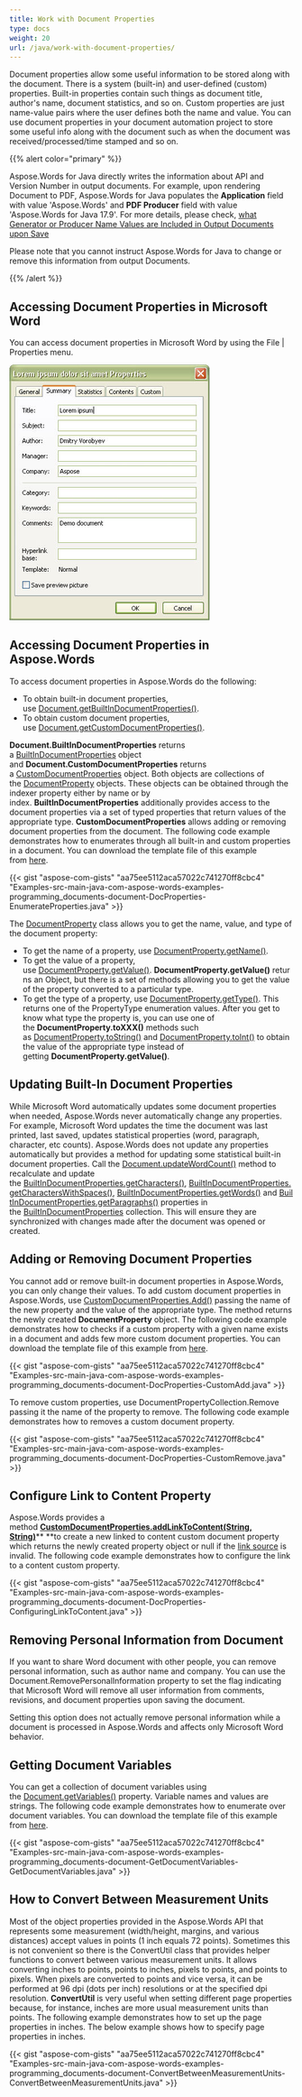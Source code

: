 ```yaml
---
title: Work with Document Properties
type: docs
weight: 20
url: /java/work-with-document-properties/
---
```


Document properties allow some useful information to be stored along with the document. There is a system (built-in) and user-defined (custom) properties. Built-in properties contain such things as document title, author's name, document statistics, and so on. Custom properties are just name-value pairs where the user defines both the name and value. You can use document properties in your document automation project to store some useful info along with the document such as when the document was received/processed/time stamped and so on. 

{{% alert color="primary" %}} 

Aspose.Words for Java directly writes the information about API and Version Number in output documents. For example, upon rendering Document to PDF, Aspose.Words for Java populates the **Application** field with value 'Aspose.Words' and **PDF Producer** field with value 'Aspose.Words for Java 17.9'. For more details, please check, [what Generator or Producer Name Values are Included in Output Documents upon Save](/words/java/generator-or-producer-name-included-in-output-documents/)

Please note that you cannot instruct Aspose.Words for Java to change or remove this information from output Documents.

{{% /alert %}} 
## **Accessing Document Properties in Microsoft Word**
You can access document properties in Microsoft Word by using the File | Properties menu.

![accessing_document_properties_ms_word](accessing_document_properties_ms_word_1.png)
## **Accessing Document Properties in Aspose.Words**
To access document properties in Aspose.Words do the following:

- To obtain built-in document properties, use [Document.getBuiltInDocumentProperties()](https://apireference.aspose.com/words/java/com.aspose.words/document#BuiltInDocumentProperties).
- To obtain custom document properties, use [Document.getCustomDocumentProperties()](https://apireference.aspose.com/words/java/com.aspose.words/document#CustomDocumentProperties).

**Document.BuiltInDocumentProperties** returns a [BuiltInDocumentProperties](https://apireference.aspose.com/words/java/com.aspose.words/BuiltInDocumentProperties) object and **Document.CustomDocumentProperties** returns a [CustomDocumentProperties](https://apireference.aspose.com/words/java/com.aspose.words/CustomDocumentProperties) object. Both objects are collections of the [DocumentProperty](https://apireference.aspose.com/words/java/com.aspose.words/DocumentProperty) objects. These objects can be obtained through the indexer property either by name or by index. **BuiltInDocumentProperties** additionally provides access to the document properties via a set of typed properties that return values of the appropriate type. **CustomDocumentProperties** allows adding or removing document properties from the document. The following code example demonstrates how to enumerates through all built-in and custom properties in a document. You can download the template file of this example from [here](https://github.com/aspose-words/Aspose.Words-for-Java/tree/master/Examples/src/main/resources/Document/Properties.doc).

{{< gist "aspose-com-gists" "aa75ee5112aca57022c741270ff8cbc4" "Examples-src-main-java-com-aspose-words-examples-programming_documents-document-DocProperties-EnumerateProperties.java" >}}

The [DocumentProperty](http://www.aspose.com/api/java/words/com.aspose.words/classes/DocumentProperty) class allows you to get the name, value, and type of the document property:

- To get the name of a property, use [DocumentProperty.getName()](http://www.aspose.com/api/java/words/com.aspose.words/classes/documentproperty/methods/getName\(\)/).
- To get the value of a property, use [DocumentProperty.getValue()](http://www.aspose.com/api/java/words/com.aspose.words/classes/documentproperty/methods/getValue\(\)/). **DocumentProperty.getValue()** returns an Object, but there is a set of methods allowing you to get the value of the property converted to a particular type.
- To get the type of a property, use [DocumentProperty.getType()](http://www.aspose.com/api/java/words/com.aspose.words/classes/documentproperty/methods/getType\(\)/). This returns one of the PropertyType enumeration values. After you get to know what type the property is, you can use one of the **DocumentProperty.toXXX()** methods such as [DocumentProperty.toString()](http://www.aspose.com/api/java/words/com.aspose.words/classes/documentproperty/methods/toString\(\)/) and [DocumentProperty.toInt()](http://www.aspose.com/api/java/words/com.aspose.words/classes/documentproperty/methods/toInt\(\)/) to obtain the value of the appropriate type instead of getting **DocumentProperty.getValue()**.
## **Updating Built-In Document Properties**
While Microsoft Word automatically updates some document properties when needed, Aspose.Words never automatically change any properties. For example, Microsoft Word updates the time the document was last printed, last saved, updates statistical properties (word, paragraph, character, etc counts). Aspose.Words does not update any properties automatically but provides a method for updating some statistical built-in document properties. Call the [Document.updateWordCount()](http://www.aspose.com/api/java/words/com.aspose.words/classes/document/methods/updateWordCount\(\)/) method to recalculate and update the [BuiltInDocumentProperties.getCharacters()](http://www.aspose.com/api/java/words/com.aspose.words/classes/builtindocumentproperties/methods/getCharacters\(\)/), [BuiltInDocumentProperties.getCharactersWithSpaces()](http://www.aspose.com/api/java/words/com.aspose.words/classes/builtindocumentproperties/methods/getCharactersWithSpaces\(\)/), [BuiltInDocumentProperties.getWords()](http://www.aspose.com/api/java/words/com.aspose.words/classes/builtindocumentproperties/methods/getWords\(\)/) and [BuiltInDocumentProperties.getParagraphs()](http://www.aspose.com/api/java/words/com.aspose.words/classes/builtindocumentproperties/methods/getParagraphs\(\)/) properties in the [BuiltInDocumentProperties](http://www.aspose.com/api/java/words/com.aspose.words/classes/BuiltInDocumentProperties) collection. This will ensure they are synchronized with changes made after the document was opened or created.
## **Adding or Removing Document Properties**
You cannot add or remove built-in document properties in Aspose.Words, you can only change their values. To add custom document properties in Aspose.Words, use [CustomDocumentProperties.Add()](https://apireference.aspose.com/words/java/com.aspose.words/customdocumentproperties#add\(java.lang.String,boolean\)) passing the name of the new property and the value of the appropriate type. The method returns the newly created **DocumentProperty** object. The following code example demonstrates how to checks if a custom property with a given name exists in a document and adds few more custom document properties. You can download the template file of this example from [here](https://github.com/aspose-words/Aspose.Words-for-Java/tree/master/Examples/src/main/resources/Document/Properties.doc).

{{< gist "aspose-com-gists" "aa75ee5112aca57022c741270ff8cbc4" "Examples-src-main-java-com-aspose-words-examples-programming_documents-document-DocProperties-CustomAdd.java" >}}

To remove custom properties, use DocumentPropertyCollection.Remove passing it the name of the property to remove. The following code example demonstrates how to removes a custom document property.

{{< gist "aspose-com-gists" "aa75ee5112aca57022c741270ff8cbc4" "Examples-src-main-java-com-aspose-words-examples-programming_documents-document-DocProperties-CustomRemove.java" >}}
## **Configure Link to Content Property**
Aspose.Words provides a method [**CustomDocumentProperties.addLinkToContent(String, String)**](https://apireference.aspose.com/java/words/com.aspose.words/customdocumentproperties#addLinkToContent\(java.lang.String,java.lang.String\))** **to create a new linked to content custom document property which returns the newly created property object or null if the [link source](https://apireference.aspose.com/words/java/com.aspose.words/documentproperty#IsLinkToContent) is invalid. The following code example demonstrates how to configure the link to a content custom property.

{{< gist "aspose-com-gists" "aa75ee5112aca57022c741270ff8cbc4" "Examples-src-main-java-com-aspose-words-examples-programming_documents-document-DocProperties-ConfiguringLinkToContent.java" >}}
## **Removing Personal Information from Document**
If you want to share Word document with other people, you can remove personal information, such as author name and company. You can use the Document.RemovePersonalInformation property to set the flag indicating that Microsoft Word will remove all user information from comments, revisions, and document properties upon saving the document. 

Setting this option does not actually remove personal information while a document is processed in Aspose.Words and affects only Microsoft Word behavior.
## **Getting Document Variables**
You can get a collection of document variables using the [Document.getVariables()](http://www.aspose.com/api/java/words/com.aspose.words/classes/document/methods/getVariables\(\)/) property. Variable names and values are strings. The following code example demonstrates how to enumerate over document variables. You can download the template file of this example from [here](https://github.com/aspose-words/Aspose.Words-for-Java/tree/master/Examples/src/main/resources/Document/Properties.doc).

{{< gist "aspose-com-gists" "aa75ee5112aca57022c741270ff8cbc4" "Examples-src-main-java-com-aspose-words-examples-programming_documents-document-GetDocumentVariables-GetDocumentVariables.java" >}}
## **How to Convert Between Measurement Units**
Most of the object properties provided in the Aspose.Words API that represents some measurement (width/height, margins, and various distances) accept values in points (1 inch equals 72 points). Sometimes this is not convenient so there is the ConvertUtil class that provides helper functions to convert between various measurement units. It allows converting inches to points, points to inches, pixels to points, and points to pixels. When pixels are converted to points and vice versa, it can be performed at 96 dpi (dots per inch) resolutions or at the specified dpi resolution.
**ConvertUtil** is very useful when setting different page properties because, for instance, inches are more usual measurement units than points. The following example demonstrates how to set up the page properties in inches. The below example shows how to specify page properties in inches.

{{< gist "aspose-com-gists" "aa75ee5112aca57022c741270ff8cbc4" "Examples-src-main-java-com-aspose-words-examples-programming_documents-document-ConvertBetweenMeasurementUnits-ConvertBetweenMeasurementUnits.java" >}}

